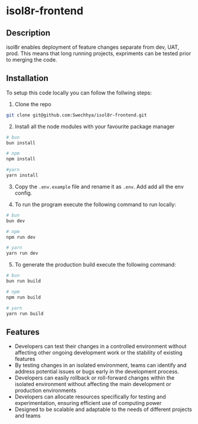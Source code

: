 # isol8r-frontend

## Description

isol8r enables deployment of feature changes separate from dev, UAT, prod. This means that long running projects, expriments can be tested prior to merging the code.

## Installation

To setup this code locally you can follow the follwing steps:

1. Clone the repo

```sh
git clone git@github.com:Swechhya/isol8r-frontend.git
```

2. Install all the node modules with your favourite package manager 

```sh
# bun
bun install

# npm
npm install

#yarn
yarn install
```

3. Copy the `.env.example` file and rename it as `.env`. Add add all the env config.

4. To run the program execute the following command to run locally:

```sh
# bun
bun dev

# npm
npm run dev

# yarn
yarn run dev
```

5. To generate the production build execute the following command:

```sh
# bun
bun run build

# npm
npm run build

# yarn
yarn run build
```

## Features

- Developers can test their changes in a controlled environment without affecting other ongoing development work or the stability of existing features
- By testing changes in an isolated environment, teams can identify and address potential issues or bugs early in the development process.
- Developers can easily rollback or roll-forward changes within the isolated environment without affecting the main development or production environments
- Developers can allocate resources specifically for testing and experimentation, ensuring efficient use of computing power
- Designed to be scalable and adaptable to the needs of different projects and teams
